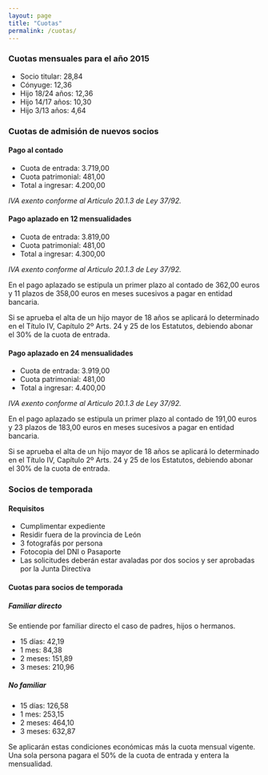 ```yaml
---
layout: page
title: "Cuotas"
permalink: /cuotas/
---
```




### Cuotas mensuales para el año 2015

* Socio titular: 28,84
* Cónyuge: 12,36
* Hijo 18/24 años: 12,36
* Hijo 14/17 años: 10,30
* Hijo 3/13 años: 4,64

### Cuotas de admisión de nuevos socios

#### Pago al contado

* Cuota de entrada:	3.719,00
* Cuota patrimonial: 481,00
* Total a ingresar: 4.200,00

_IVA exento conforme al Artículo 20.1.3 de Ley 37/92._

#### Pago aplazado en 12 mensualidades

* Cuota de entrada:	3.819,00
* Cuota patrimonial: 481,00
* Total a ingresar: 4.300,00

_IVA exento conforme al Articulo 20.1.3 de Ley 37/92._

En el pago aplazado se estipula un primer plazo al contado de 362,00 euros y 11 plazos de 358,00 euros en meses sucesivos a pagar en entidad bancaria.

Si se aprueba el alta de un hijo mayor de 18 años se aplicará lo determinado en el Título IV, Capítulo 2º Arts. 24 y 25 de los Estatutos, debiendo abonar el 30% de la cuota de entrada.

#### Pago aplazado en 24 mensualidades

* Cuota de entrada:	3.919,00
* Cuota patrimonial: 481,00
* Total a ingresar: 4.400,00

_IVA exento conforme al Articulo 20.1.3 de Ley 37/92._

En el pago aplazado se estipula un primer plazo al contado de 191,00 euros y 23 plazos de 183,00 euros en meses sucesivos a pagar en entidad bancaria.

Si se aprueba el alta de un hijo mayor de 18 años se aplicará lo determinado en el Título IV, Capítulo 2º Arts. 24 y 25 de los Estatutos, debiendo abonar el 30% de la cuota de entrada.

### Socios de temporada

#### Requisitos

* Cumplimentar expediente
* Residir fuera de la provincia de León
* 3 fotografás por persona
* Fotocopia del DNI o Pasaporte
* Las solicitudes deberán estar avaladas por dos socios y ser aprobadas por la Junta Directiva

#### Cuotas para socios de temporada

##### Familiar directo

Se entiende por familiar directo el caso de padres, hijos o hermanos.

* 15 días: 42,19
* 1 mes: 84,38	
* 2 meses: 151,89
* 3 meses: 210,96

##### No familiar

* 15 días: 126,58
* 1 mes: 253,15
* 2 meses: 464,10
* 3 meses: 632,87

Se aplicarán estas condiciones económicas más la cuota mensual vigente. Una sola persona pagara el 50% de la cuota de entrada y entera la mensualidad.